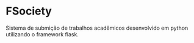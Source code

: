 # FSociety
Sistema de submição de trabalhos acadêmicos desenvolvido em python utilizando o framework flask.
